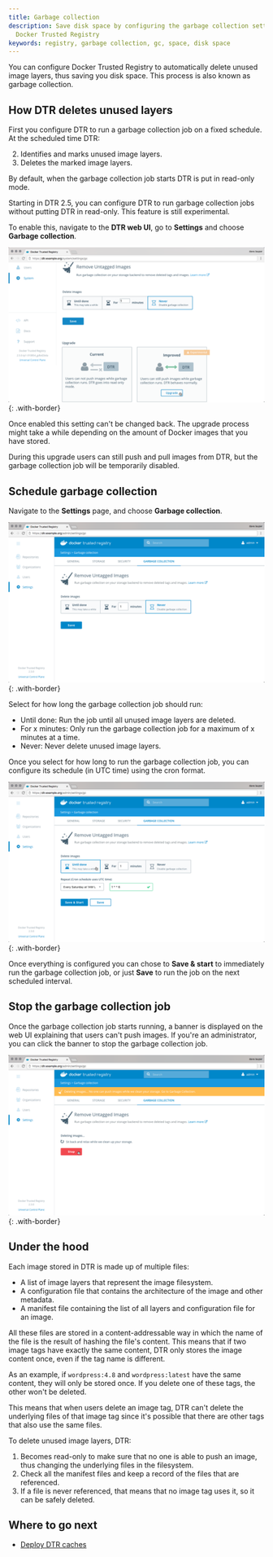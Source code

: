 ```yaml
---
title: Garbage collection
description: Save disk space by configuring the garbage collection settings in
  Docker Trusted Registry
keywords: registry, garbage collection, gc, space, disk space
---
```


You can configure Docker Trusted Registry to automatically delete unused image
layers, thus saving you disk space. This process is also known as garbage collection.

## How DTR deletes unused layers

First you configure DTR to run a garbage collection job on a fixed schedule. At
the scheduled time DTR:

2. Identifies and marks unused image layers.
3. Deletes the marked image layers.

By default, when the garbage collection job starts DTR is put in read-only mode.

Starting in DTR 2.5, you can configure DTR to run garbage collection jobs
without putting DTR in read-only. This feature is still experimental.

To enable this, navigate to the **DTR web UI**, go to **Settings** and
choose **Garbage collection**.

![upgrade garbage collection](../../images/garbage-collection-0.png){: .with-border}

Once enabled this setting can't be changed back. The upgrade process might
take a while depending on the amount of Docker images that you have stored.

During this upgrade users can still push and pull images from DTR, but
the garbage collection job will be temporarily disabled.

## Schedule garbage collection

Navigate to the **Settings** page, and choose **Garbage collection**.

![](../../images/garbage-collection-1.png){: .with-border}

Select for how long the garbage collection job should run:
* Until done: Run the job until all unused image layers are deleted.
* For x minutes: Only run the garbage collection job for a maximum of x minutes
at a time.
* Never: Never delete unused image layers.

Once you select for how long to run the garbage collection job, you can
configure its schedule (in UTC time) using the cron format.

![](../../images/garbage-collection-2.png){: .with-border}

Once everything is configured you can chose to **Save & start** to immediately
run the garbage collection job, or just **Save** to run the job on the next
scheduled interval.

## Stop the garbage collection job

Once the garbage collection job starts running, a banner is displayed on the
web UI explaining that users can't push images. If you're an administrator, you can click the banner to stop the garbage
collection job.

![](../../images/garbage-collection-3.png){: .with-border}

## Under the hood

Each image stored in DTR is made up of multiple files:

* A list of image layers that represent the image filesystem.
* A configuration file that contains the architecture of the image and other
metadata.
* A manifest file containing the list of all layers and configuration file for
an image.

All these files are stored in a content-addressable way in which the name of
the file is the result of hashing the file's content. This means that if two
image tags have exactly the same content, DTR only stores the image content
once, even if the tag name is different.

As an example, if `wordpress:4.8` and `wordpress:latest` have the same content,
they will only be stored once. If you delete one of these tags, the other won't
be deleted.

This means that when users delete an image tag, DTR can't delete the underlying
files of that image tag since it's possible that there are other tags that
also use the same files.

To delete unused image layers, DTR:
1. Becomes read-only to make sure that no one is able to push an image, thus
changing the underlying files in the filesystem.
2. Check all the manifest files and keep a record of the files that are
referenced.
3. If a file is never referenced, that means that no image tag uses it, so it
can be safely deleted.

## Where to go next

- [Deploy DTR caches](deploy-caches/index.md)
